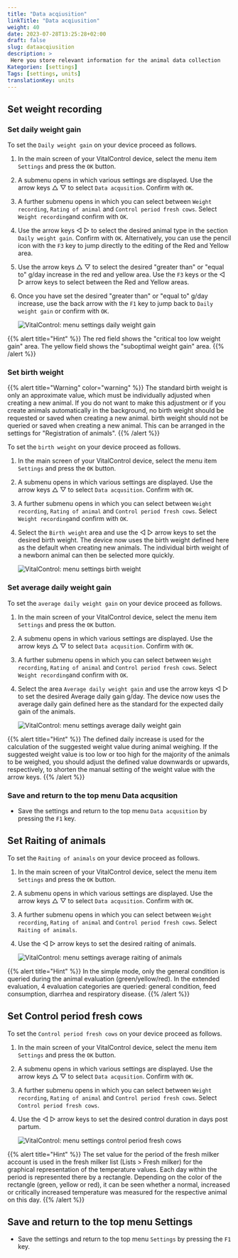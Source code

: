 ```yaml
---
title: "Data acqiusition"
linkTitle: "Data acqiusition"
weight: 40
date: 2023-07-28T13:25:28+02:00
draft: false
slug: dataacqiusition
description: >
 Here you store relevant information for the animal data collection
Kategorien: [settings]
Tags: [settings, units]
translationKey: units
---
```

## Set weight recording
### Set daily weight gain

To set the `Daily weight gain` on your device proceed as follows.

1. In the main screen of your VitalControl device, select the menu item `Settings` and press the `OK` button.

2. A submenu opens in which various settings are displayed. Use the arrow keys △ ▽ to select `Data acqusition`. Confirm with `OK`.

3. A further submenu opens in which you can select between `Weight recording`, `Rating of animal` and `Control period fresh cows`. Select `Weight recording`and confirm with `OK`.

4. Use the arrow keys ◁ ▷ to select the desired animal type in the section `Daily weight gain`. Confirm with `OK`. Alternatively, you can use the pencil icon with the `F3` key to jump directly to the editing of the Red and Yellow area.

5. Use the arrow keys △ ▽ to select the desired "greater than" or "equal to" g/day increase in the red and yellow area. Use the `F3` keys or the ◁ ▷ arrow keys to select between the Red and Yellow areas. 

6. Once you have set the desired "greater than" or "equal to" g/day increase, use the back arrow with the `F1` key to jump back to `Daily weight gain` or confirm with `OK`.

    ![VitalControl: menu settings daily weight gain](../images/dailyweightgain.png "Daily weight gain")

{{% alert title="Hint" %}}
The red field shows the "critical too low weight gain" area. The yellow field shows the "suboptimal weight gain" area.
{{% /alert %}}

### Set birth weight

{{% alert title="Warning" color="warning" %}}
The standard birth weight is only an approximate value, 
which must be individually adjusted when creating a new animal. 
If you do not want to make this adjustment or if you create animals automatically in the background, no birth weight should be requested or saved when creating a new animal. birth weight should not be queried or saved when creating a new animal. This can be arranged in the settings for "Registration of animals".
{{% /alert %}}

To set the `birth weight` on your device proceed as follows.

1. In the main screen of your VitalControl device, select the menu item `Settings` and press the `OK` button.

2. A submenu opens in which various settings are displayed. Use the arrow keys △ ▽ to select `Data acqusition`. Confirm with `OK`.

3. A further submenu opens in which you can select between `Weight recording`, `Rating of animal` and `Control period fresh cows`. Select `Weight recording`and confirm with `OK`.

4. Select the `Birth weight` area and use the ◁ ▷ arrow keys to set the desired birth weight. The device now uses the birth weight defined here as the default when creating new animals. The individual birth weight of a newborn animal can then be selected more quickly.

    ![VitalControl: menu settings birth weight](../images/birthweight.png "Birth weight")

### Set average daily weight gain

To set the `average daily weight gain` on your device proceed as follows.

1. In the main screen of your VitalControl device, select the menu item `Settings` and press the `OK` button.

2. A submenu opens in which various settings are displayed. Use the arrow keys △ ▽ to select `Data acqusition`. Confirm with `OK`.

3. A further submenu opens in which you can select between `Weight recording`, `Rating of animal` and `Control period fresh cows`. Select `Weight recording`and confirm with `OK`.

4. Select the area `Average daily weight gain` and use the arrow keys ◁ ▷ to set the desired Average daily gain g/day. The device now uses the average daily gain defined here as the standard for the expected daily gain of the animals.


    ![VitalControl: menu settings average daily weight gain](../images/averagedailyweightgain.png "Average daily weight gain")

{{% alert title="Hint" %}}
The defined daily increase is used for the calculation of the suggested weight value during animal weighing. If the suggested weight value is too low or too high for the majority of the animals to be weighed, you should adjust the defined value downwards or upwards, respectively, to shorten the manual setting of the weight value with the arrow keys.
{{% /alert %}}

### Save and return to the top menu Data acqusition

- Save the settings and return to the top menu `Data acqusition` by pressing the `F1` key.

## Set Raiting of animals

To set the `Raiting of animals` on your device proceed as follows.

1. In the main screen of your VitalControl device, select the menu item `Settings` and press the `OK` button.

2. A submenu opens in which various settings are displayed. Use the arrow keys △ ▽ to select `Data acqusition`. Confirm with `OK`.

3. A further submenu opens in which you can select between `Weight recording`, `Rating of animal` and `Control period fresh cows`. Select `Raiting of animals`.

4. Use the ◁ ▷ arrow keys to set the desired raiting of animals.

    ![VitalControl: menu settings average raiting of animals](../images/raitingofanimals.png "Raiting of animals")

{{% alert title="Hint" %}}
In the simple mode, only the general condition is queried during the animal evaluation (green/yellow/red). In the extended evaluation, 4 evaluation categories are queried: general condition, feed consumption, diarrhea and respiratory disease.
{{% /alert %}}

## Set Control period fresh cows

To set the `Control period fresh cows` on your device proceed as follows.

1. In the main screen of your VitalControl device, select the menu item `Settings` and press the `OK` button.

2. A submenu opens in which various settings are displayed. Use the arrow keys △ ▽ to select `Data acqusition`. Confirm with `OK`.

3. A further submenu opens in which you can select between `Weight recording`, `Rating of animal` and `Control period fresh cows`. Select `Control period fresh cows`.

4. Use the ◁ ▷ arrow keys to set the desired control duration in days post partum.

    ![VitalControl: menu settings control period fresh cows](../images/controlperiodfreshcows.png "Control period fresh cows")

{{% alert title="Hint" %}}
The set value for the period of the fresh milker account is used in the fresh milker list (Lists > Fresh milker) for the graphical representation of the temperature values. Each day within the period is represented there by a rectangle. Depending on the color of the rectangle (green, yellow or red), it can be seen whether a normal, increased or critically increased temperature was measured for the respective animal on this day.
{{% /alert %}}

## Save and return to the top menu Settings

- Save the settings and return to the top menu `Settings` by pressing the `F1` key.